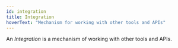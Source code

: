 ```yaml
---
id: integration
title: Integration
hoverText: "Mechanism for working with other tools and APIs"
---
```

An *Integration* is a mechanism of working with other tools and APIs.

